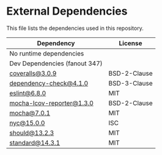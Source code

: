 # External Dependencies

This file lists the dependencies used in this repository.

| Dependency                    | License      |
| ----------------------------- | ------------ |
| No runtime dependencies       |              |
| Dev Dependencies (fanout 347) |              |
| coveralls@3.0.9               | BSD-2-Clause |
| dependency-check@4.1.0        | BSD-3-Clause |
| eslint@6.8.0                  | MIT          |
| mocha-lcov-reporter@1.3.0     | BSD-2-Clause |
| mocha@7.0.1                   | MIT          |
| nyc@15.0.0                    | ISC          |
| should@13.2.3                 | MIT          |
| standard@14.3.1               | MIT          |
